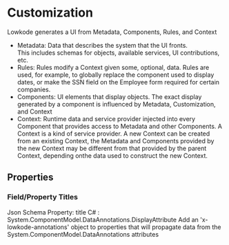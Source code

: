 ﻿# Customization

Lowkode generates a UI from Metadata, Components, Rules, and Context
- Metadata: Data that describes the system that the UI fronts.  
	This includes schemas for objects, available services, UI contributions, etc.
- Rules:  Rules modify a Context given some, optional, data.
	Rules are used, for example, to globally replace the component used to display dates, or make the SSN field on the Employee form required for certain companies.
- Components: UI elements that display objects.
	The exact display generated by a component is influenced by Metadata, Customization, and Context
- Context:  Runtime data and service provider injected into every Component that provides access to Metadata and other Components.
	A Context is a kind of service provider.  A new Context can be created from an existing Context, the Metadata and Components provided by the 
	new Context may be different from that provided by the parent Context, depending onthe data used to construct the new Context.

## Properties

### Field/Property Titles
Json Schema Property: title
C# : System.ComponentModel.DataAnnotations.DisplayAttribute
Add an 'x-lowkode-annotations' object to properties that will propagate data from the System.ComponentModel.DataAnnotations attributes
	

